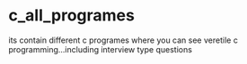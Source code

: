 # c_all_programes
its contain different c programes where you can see veretile c programming...including interview type questions
